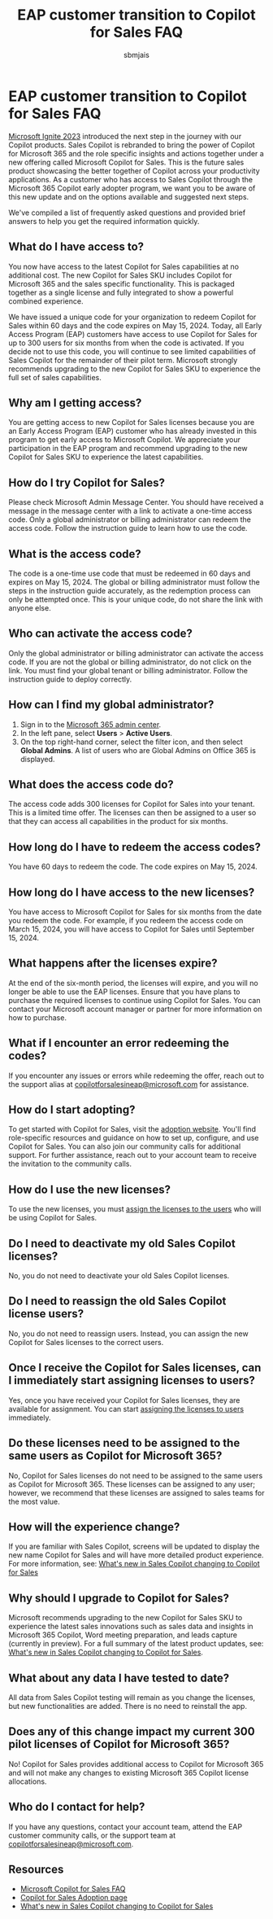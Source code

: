 ﻿---
title: EAP customer transition to Copilot for Sales FAQ
description: Upgrade to Copilot for Sales to access the latest sales capabilities with Microsoft 365 integration and role-specific insights.
ms.date: 03/13/2024
ms.topic: article
ms.service: microsoft-sales-copilot
author: sbmjais
ms.author: shjais
ms.custom:
  - ai-gen-docs-bap
  - ai-gen-desc
  - ai-seo-date:03/14/2024
---

# EAP customer transition to Copilot for Sales FAQ

[Microsoft Ignite 2023](https://cloudblogs.microsoft.com/dynamics365/bdm/2023/11/15/introducing-new-copilot-experiences-to-boost-productivity-and-elevate-customer-experiences-across-the-organization/) introduced the next step in the journey with our Copilot products. Sales Copilot is rebranded to bring the power of Copilot for Microsoft 365 and the role specific insights and actions together under a new offering called Microsoft Copilot for Sales. This is the future sales product showcasing the better together of Copilot across your productivity applications. As a customer who has access to Sales Copilot through the Microsoft 365 Copilot early adopter program, we want you to be aware of this new update and on the options available and suggested next steps.

We've compiled a list of frequently asked questions and provided brief answers to help you get the required information quickly.

## What do I have access to?

You now have access to the latest Copilot for Sales capabilities at no additional cost. The new Copilot for Sales SKU includes Copilot for Microsoft 365 and the sales specific functionality. This is packaged together as a single license and fully integrated to show a powerful combined experience.

We have issued a unique code for your organization to redeem Copilot for Sales within 60 days and the code expires on May 15, 2024. Today, all Early Access Program (EAP) customers have access to use Copilot for Sales for up to 300 users for six months from when the code is activated. If you decide not to use this code, you will continue to see limited capabilities of Sales Copilot for the remainder of their pilot term. Microsoft strongly recommends upgrading to the new Copilot for Sales SKU to experience the full set of sales capabilities.

## Why am I getting access?

You are getting access to new Copilot for Sales licenses because you are an Early Access Program (EAP) customer who has already invested in this program to get early access to Microsoft Copilot. We appreciate your participation in the EAP program and recommend upgrading to the new Copilot for Sales SKU to experience the latest capabilities.

## How do I try Copilot for Sales?

Please check Microsoft Admin Message Center. You should have received a message in the message center with a link to activate a one-time access code. Only a global administrator or billing administrator can redeem the access code. Follow the instruction guide to learn how to use the code.

## What is the access code?

The code is a one-time use code that must be redeemed in 60 days and expires on May 15, 2024. The global or billing administrator must follow the steps in the instruction guide accurately, as the redemption process can only be attempted once. This is your unique code, do not share the link with anyone else.

## Who can activate the access code?

Only the global administrator or billing administrator can activate the access code. If you are not the global or billing administrator, do not click on the link. You must find your global tenant or billing administrator. Follow the instruction guide to deploy correctly.

## How can I find my global administrator?

1.  Sign in to the [Microsoft 365 admin center](https://admin.microsoft.com/).
1. In the left pane, select **Users** > **Active Users**.
1.  On the top right-hand corner, select the filter icon, and then select **Global Admins**. A list of users who are Global Admins on Office 365 is displayed.

## What does the access code do?

The access code adds 300 licenses for Copilot for Sales into your tenant. This is a limited time offer. The licenses can then be assigned to a user so that they can access all capabilities in the product for six months.

## How long do I have to redeem the access codes?

You have 60 days to redeem the code. The code expires on May 15, 2024.

## How long do I have access to the new licenses?

You have access to Microsoft Copilot for Sales for six months from the date you redeem the code. For example, if you redeem the access code on March 15, 2024, you will have access to Copilot for Sales until September 15, 2024.

## What happens after the licenses expire?

At the end of the six-month period, the licenses will expire, and you will no longer be able to use the EAP licenses. Ensure that you have plans to purchase the required licenses to continue using Copilot for Sales. You can contact your Microsoft account manager or partner for more information on how to purchase.

## What if I encounter an error redeeming the codes?

If you encounter any issues or errors while redeeming the offer, reach out to the support alias at [copilotforsalesineap@microsoft.com](copilotforsalesineap@microsoft.com) for assistance.

## How do I start adopting?

To get started with Copilot for Sales, visit the [adoption website](https://aka.ms/C4SAdoption). You'll find role-specific resources and guidance on how to set up, configure, and use Copilot for Sales. You can also join our community calls for additional support. For further assistance, reach out to your account team to receive the invitation to the community calls.

## How do I use the new licenses?

To use the new licenses, you must [assign the licenses to the users](/microsoft-365/admin/manage/assign-licenses-to-users?view=o365-worldwide) who will be using Copilot for Sales.

## Do I need to deactivate my old Sales Copilot licenses?

No, you do not need to deactivate your old Sales Copilot licenses.

## Do I need to reassign the old Sales Copilot license users?

No, you do not need to reassign users. Instead, you can assign the new Copilot for Sales licenses to the correct users.

## Once I receive the Copilot for Sales licenses, can I immediately start assigning licenses to users?

Yes, once you have received your Copilot for Sales licenses, they are available for assignment. You can start [assigning the licenses to users](/microsoft-365/admin/manage/assign-licenses-to-users?view=o365-worldwide) immediately.

## Do these licenses need to be assigned to the same users as Copilot for Microsoft 365?

No, Copilot for Sales licenses do not need to be assigned to the same users as Copilot for Microsoft 365. These licenses can be assigned to any user; however, we recommend that these licenses are assigned to sales teams for the most value.

## How will the experience change? 

If you are familiar with Sales Copilot, screens will be updated to display the new name Copilot for Sales and will have more detailed product experience. For more information, see: [What's new in Sales Copilot changing to Copilot for Sales](whats-new-copilot-sales.md)

## Why should I upgrade to Copilot for Sales?

Microsoft recommends upgrading to the new Copilot for Sales SKU to experience the latest sales innovations such as sales data and insights in Microsoft 365 Copilot, Word meeting preparation, and leads capture (currently in preview). For a full summary of the latest product updates, see: [What's new in Sales Copilot changing to Copilot for Sales](whats-new-copilot-sales.md).

## What about any data I have tested to date? 

All data from Sales Copilot testing will remain as you change the licenses, but new functionalities are added. There is no need to reinstall the app.

## Does any of this change impact my current 300 pilot licenses of Copilot for Microsoft 365? 

No! Copilot for Sales provides additional access to Copilot for Microsoft 365 and will not make any changes to existing Microsoft 365 Copilot license allocations.

## Who do I contact for help?

If you have any questions, contact your account team, attend the EAP customer community calls, or the support team at [copilotforsalesineap@microsoft.com](copilotforsalesineap@microsoft.com).

## Resources 

- [Microsoft Copilot for Sales FAQ](sales-copilot-faq.md) 
- [Copilot for Sales Adoption page](https://adoption.microsoft.com/en-us/copilot-for-sales/) 
- [What's new in Sales Copilot changing to Copilot for Sales](whats-new-copilot-sales.md)

